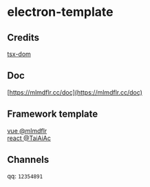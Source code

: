 # electron-template

## Credits
[tsx-dom](https://github.com/Lusito/tsx-dom)

## Doc
[https://mlmdflr.cc/doc](https://mlmdflr.cc/doc)

## Framework template
[vue @mlmdflr](https://github.com/mlmdflr/xps-electron-vue-template)   
[react @TaiAiAc](https://github.com/TaiAiAc/electron-react-template)

## Channels
qq: `12354891`